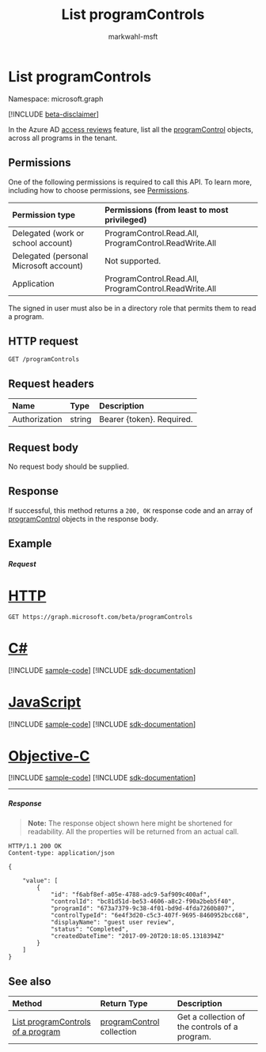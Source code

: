 ﻿---
title: "List programControls"
description: "In the Azure AD access reviews feature, list all the programControl objects, across all programs in the tenant."
localization_priority: Normal
doc_type: apiPageType
ms.prod: "microsoft-identity-platform"
author: "markwahl-msft"
---

# List programControls

Namespace: microsoft.graph

[!INCLUDE [beta-disclaimer](../../includes/beta-disclaimer.md)]

In the Azure AD [access reviews](../resources/accessreviews-root.md) feature, list all the [programControl](../resources/programcontrol.md) objects, across all programs in the tenant.

## Permissions

One of the following permissions is required to call this API. To learn more, including how to choose permissions, see [Permissions](/graph/permissions-reference).

| Permission type                        | Permissions (from least to most privileged)           |
| :------------------------------------- | :---------------------------------------------------- |
| Delegated (work or school account)     | ProgramControl.Read.All, ProgramControl.ReadWrite.All |
| Delegated (personal Microsoft account) | Not supported.                                        |
| Application                            | ProgramControl.Read.All, ProgramControl.ReadWrite.All |

The signed in user must also be in a directory role that permits them to read a program.

## HTTP request

<!-- { "blockType": "ignored" } -->

```http
GET /programControls
```

## Request headers

| Name          | Type   | Description                 |
| :------------ | :----- | :-------------------------- |
| Authorization | string | Bearer \{token\}. Required. |

## Request body

No request body should be supplied.

## Response

If successful, this method returns a `200, OK` response code and an array of [programControl](../resources/programcontrol.md) objects in the response body.

## Example

##### Request

# [HTTP](#tab/http)

<!-- {
  "blockType": "request",
  "name": "get_programControl"
}-->

```msgraph-interactive
GET https://graph.microsoft.com/beta/programControls
```

# [C#](#tab/csharp)

[!INCLUDE [sample-code](../includes/snippets/csharp/get-programcontrol-csharp-snippets.md)]
[!INCLUDE [sdk-documentation](../includes/snippets/snippets-sdk-documentation-link.md)]

# [JavaScript](#tab/javascript)

[!INCLUDE [sample-code](../includes/snippets/javascript/get-programcontrol-javascript-snippets.md)]
[!INCLUDE [sdk-documentation](../includes/snippets/snippets-sdk-documentation-link.md)]

# [Objective-C](#tab/objc)

[!INCLUDE [sample-code](../includes/snippets/objc/get-programcontrol-objc-snippets.md)]
[!INCLUDE [sdk-documentation](../includes/snippets/snippets-sdk-documentation-link.md)]

---

##### Response

>**Note:** The response object shown here might be shortened for readability. All the properties will be returned from an actual call.

<!-- {
  "blockType": "response",
  "truncated": true,
  "@odata.type": "microsoft.graph.programControl",
    "isCollection": true
} -->

```http
HTTP/1.1 200 OK
Content-type: application/json

{

    "value": [
        {
            "id": "f6abf8ef-a05e-4788-adc9-5af909c400af",
            "controlId": "bc81d51d-be53-4606-a8c2-f90a2beb5f40",
            "programId": "673a7379-9c38-4f01-bd9d-4fda7260b807",
            "controlTypeId": "6e4f3d20-c5c3-407f-9695-8460952bcc68",
            "displayName": "guest user review",
            "status": "Completed",
            "createdDateTime": "2017-09-20T20:18:05.1318394Z"
        }
    ]
}

```

## See also

| Method                                                       | Return Type                                                 | Description                                    |
| :----------------------------------------------------------- | :---------------------------------------------------------- | :--------------------------------------------- |
| [List programControls of a program](program-listcontrols.md) | [programControl](../resources/programcontrol.md) collection | Get a collection of the controls of a program. |

<!--
{
  "type": "#page.annotation",
  "description": "List programControls",
  "keywords": "",
  "section": "documentation",
  "tocPath": "",
  "suppressions": [
  ]
}
-->
